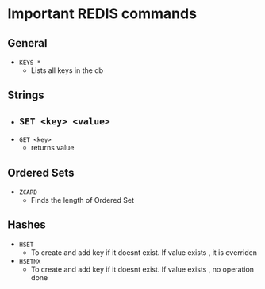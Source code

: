 # Important REDIS commands

## General

- `KEYS *`
	- Lists all keys in the db

## Strings

- `SET <key> <value>`
	- 
- `GET <key>`
	- returns value

## Ordered Sets

- `ZCARD`
	- Finds the length of Ordered Set

## Hashes

- `HSET`
	- To create and add key if it doesnt exist. If value exists , it is overriden
- `HSETNX`
	- To create and add key if it doesnt exist. If value exists , no operation done


